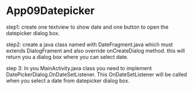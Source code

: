 # App09Datepicker
step1: create one textview to show date and one button to open the datepicker dialog box.

step2: create a java class named with DateFragment.java which must extends DialogFrament and also 
    	override onCreateDialog method. this will return you a dialog box where you can select date.

step 3: In you MainActivity.java class you need to implement DatePickerDialog.OnDateSetListener. 
        This 	OnDateSetListener will be called when you select a date from datepicker dialog box.
